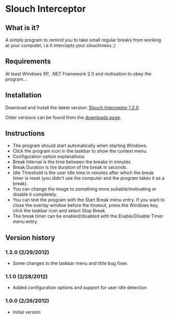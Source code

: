 # Slouch Interceptor

## What is it?

A simple program to remind you to take small regular breaks from working at your computer, i.e it intercepts your slouchiness ;)

## Requirements

At least Windows XP, .NET Framework 2.0 and motivation to obey the program...

## Installation

Download and install the latest version: [Slouch Interceptor 1.2.0](https://github.com/downloads/mikoro/Slouch-Interceptor/Slouch%20Interceptor%201.2.0.msi).

Older versions can be found from the [downloads page](https://github.com/mikoro/Slouch-Interceptor/downloads).

## Instructions

- The program should start automatically when starting Windows.
- Click the program icon in the taskbar to show the context menu.
- Configuration option explanations:
 - Break Interval is the time between the breaks in minutes.
 - Break Duration is the duration of the break in seconds.
 - Idle Threshold is the user idle time in minutes after which the break timer is reset (you didn't use the computer and the program takes it as a break).
 - You can change the image to something more suitable/motivating or disable it completely.
- You can test the program with the Start Break menu entry. If you want to close the overlay window before the timeout, press the Windows key, click the taskbar icon and select Stop Break.
- The break timer can be enabled/disabled with the Enable/Disable Timer menu entry.

## Version history

### 1.2.0 (2/29/2012)

- Some changes to the taskbar menu and little bug fixes

### 1.1.0 (2/28/2012)

- Added configuration options and support for user idle detection

### 1.0.0 (2/26/2012)

- Initial version